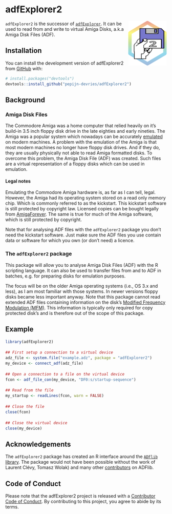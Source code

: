 
# adfExplorer2

<!-- badges: start -->
<!-- badges: end -->

<img src="man/figures/logo.svg" align="right" height="139" copyright="cc-sa" alt="logo" />

`adfExplorer2` is the successor of
[`adfExplorer`](https://pepijn-devries.github.io/adfExplorer/). It can
be used to read from and write to virtual Amiga Disks, a.k.a Amiga Disk
Files (ADF).

## Installation

You can install the development version of adfExplorer2 from
[GitHub](https://github.com/) with:

``` r
# install.packages("devtools")
devtools::install_github("pepijn-devries/adfExplorer2")
```

## Background

### Amiga Disk Files

The Commodore Amiga was a home computer that relied heavily on it’s
build-in 3.5 inch floppy disk drive in the late eighties and early
nineties. The Amiga was a popular system which nowadays can be
accurately [emulated](https://en.wikipedia.org/wiki/Amiga_emulation) on
modern machines. A problem with the emulation of the Amiga is that most
modern machines no longer have floppy disk drives. And if they do, they
are usually physically not able to read Amiga formatted disks. To
overcome this problem, the Amiga Disk File (ADF) was created. Such files
are a virtual representation of a floppy disks which can be used in
emulation.

#### Legal notes

Emulating the Commodore Amiga hardware is, as far as I can tell, legal.
However, the Amiga had its operating system stored on a read only memory
chip. Which is commonly referred to as the kickstart. This kickstart
software is still protected by copyright law. Licensed copies can be
bought legally from [AmigaForever](https://www.amigaforever.com). The
same is true for much of the Amiga software, which is still protected by
copyright.

Note that for analysing ADF files with the `adfExplorer2` package you
don’t need the kickstart software. Just make sure the ADF files you use
contain data or software for which you own (or don’t need) a licence.

### The `adfExplorer2` package

This package will allow you to analyse Amiga Disk Files (ADF) with the R
scripting language. It can also be used to transfer files from and to
ADF in batches, e.g. for preparing disks for emulation purposes.

The focus will be on the older Amiga operating systems (i.e., OS 3.x and
less), as I am most familiar with those systems. In newer versions
floppy disks became less important anyway. Note that this package cannot
read extended ADF files containing information on the disk’s [Modified
Frequency Modulation
(MFM)](https://en.wikipedia.org/wiki/Modified_Frequency_Modulation).
This information is typically only required for copy protected disk’s
and is therefore out of the scope of this package.

## Example

``` r
library(adfExplorer2)

## First setup a connection to a virtual device
adz_file <- system.file("example.adz", package = "adfExplorer2")
my_device <- connect_adf(adz_file)

## Open a connection to a file on the virtual device
fcon <- adf_file_con(my_device, "DF0:s/startup-sequence")

## Read from the file
my_startup <- readLines(fcon, warn = FALSE)

## Close the file
close(fcon)

## Close the virtual device
close(my_device)
```

## Acknowledgements

The `adfExplorer2` package has created an R interface around the
[`ADFlib` library](https://github.com/lclevy/ADFlib). The package would
not have been possible without the work of Laurent Clévy, Tomasz Wolak)
and many other
[contributors](https://github.com/lclevy/ADFlib/blob/master/AUTHORS) on
ADFlib.

## Code of Conduct

Please note that the adfExplorer2 project is released with a
[Contributor Code of
Conduct](https://contributor-covenant.org/version/2/1/CODE_OF_CONDUCT.html).
By contributing to this project, you agree to abide by its terms.
